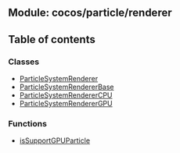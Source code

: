 ## Module: cocos/particle/renderer


<div class="table-of-content">
<h2> Table of contents </h2>


### Classes

- [ParticleSystemRenderer](docs/en/cocos-particle-renderer/Class/ParticleSystemRenderer.md)
- [ParticleSystemRendererBase](docs/en/cocos-particle-renderer/Class/ParticleSystemRendererBase.md)
- [ParticleSystemRendererCPU](docs/en/cocos-particle-renderer/Class/ParticleSystemRendererCPU.md)
- [ParticleSystemRendererGPU](docs/en/cocos-particle-renderer/Class/ParticleSystemRendererGPU.md)


### Functions

- [isSupportGPUParticle](docs/en/cocos-particle-renderer/Function/isSupportGPUParticle.md)

</div>

